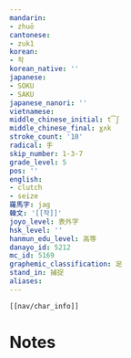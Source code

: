 ```yaml
---
mandarin:
- zhuō
cantonese:
- zuk1
korean:
- 착
korean_native: ''
japanese:
- SOKU
- SAKU
japanese_nanori: ''
vietnamese:
middle_chinese_initial: t͡ʃ
middle_chinese_final: ɣʌk
stroke_count: '10'
radical: 手
skip_number: 1-3-7
grade_level: 5
pos: ''
english:
- clutch
- seize
羅馬字: jag
韓文: '[[작]]'
joyo_level: 表外字
hsk_level: ''
hanmun_edu_level: 高等
danayo_id: 5212
mc_id: 5169
graphemic_classification: 足
stand_in: 捕捉
aliases:
---
```

```meta-bind-embed
[[nav/char_info]]
```

# Notes
